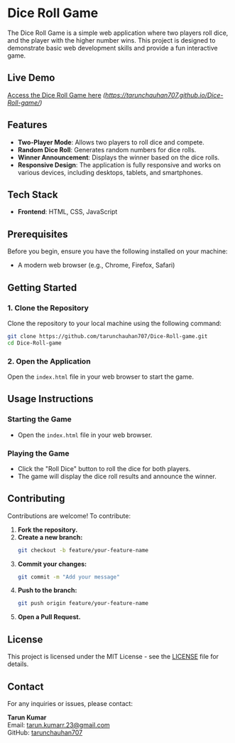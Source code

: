 # Dice Roll Game

The Dice Roll Game is a simple web application where two players roll dice, and the player with the higher number wins. This project is designed to demonstrate basic web development skills and provide a fun interactive game.

## Live Demo

[Access the Dice Roll Game here](#) *(https://tarunchauhan707.github.io/Dice-Roll-game/)*

## Features

- **Two-Player Mode**: Allows two players to roll dice and compete.
- **Random Dice Roll**: Generates random numbers for dice rolls.
- **Winner Announcement**: Displays the winner based on the dice rolls.
- **Responsive Design**: The application is fully responsive and works on various devices, including desktops, tablets, and smartphones.

## Tech Stack

- **Frontend**: HTML, CSS, JavaScript

## Prerequisites

Before you begin, ensure you have the following installed on your machine:

- A modern web browser (e.g., Chrome, Firefox, Safari)

## Getting Started

### 1. Clone the Repository

Clone the repository to your local machine using the following command:

```bash
git clone https://github.com/tarunchauhan707/Dice-Roll-game.git
cd Dice-Roll-game
```

### 2. Open the Application

Open the `index.html` file in your web browser to start the game.

## Usage Instructions

### Starting the Game

- Open the `index.html` file in your web browser.

### Playing the Game

- Click the "Roll Dice" button to roll the dice for both players.
- The game will display the dice roll results and announce the winner.

## Contributing

Contributions are welcome! To contribute:

1. **Fork the repository.**
2. **Create a new branch:**
   ```bash
   git checkout -b feature/your-feature-name
   ```
3. **Commit your changes:**
   ```bash
   git commit -m "Add your message"
   ```
4. **Push to the branch:**
   ```bash
   git push origin feature/your-feature-name
   ```
5. **Open a Pull Request.**

## License

This project is licensed under the MIT License - see the [LICENSE](./LICENSE) file for details.

## Contact

For any inquiries or issues, please contact:

**Tarun Kumar**  
Email: [tarun.kumarr.23@gmail.com](mailto:tarun.kumarr.23@gmail.com)  
GitHub: [tarunchauhan707](https://github.com/tarunchauhan707)  

